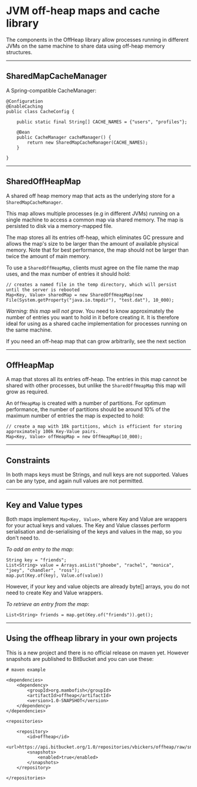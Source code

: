 # JVM off-heap maps and cache library

The components in the OffHeap library allow processes running in different JVMs on the same machine to share data using off-heap memory structures.

---

## SharedMapCacheManager

A Spring-compatible CacheManager:

```
@Configuration
@EnableCaching
public class CacheConfig {

    public static final String[] CACHE_NAMES = {"users", "profiles"};

    @Bean
    public CacheManager cacheManager() {
        return new SharedMapCacheManager(CACHE_NAMES);
    }

}
```

---

## SharedOffHeapMap

A shared off heap memory map that acts as the underlying store for a `SharedMapCacheManager`. 

This map allows multiple processes (e.g in different JVMs) running on a single machine to access a common map via shared memory. The map is persisted to disk via a memory-mapped file.

The map stores all its entries off-heap, which eliminates GC pressure and allows the map's size to be larger than the amount of available physical memory. Note that for best performance, the map should not be larger than twice the amount of main memory.

To use a `SharedOffHeapMap`, clients must agree on the file name the map uses, and the max number of entries it should hold:


```
// creates a named file in the temp directory, which will persist until the server is rebooted
Map<Key, Value> sharedMap = new SharedOffHeapMap(new File(System.getProperty("java.io.tmpdir"), "test.dat"), 10_000);
``` 

*Warning: this map will not grow*. You need to know approximately the number of entries you want to hold in it before creating it. It is therefore ideal for using as a shared cache implementation for processes running on the same machine. 

If you need an off-heap map that can grow arbitrarily, see the next section

---

## OffHeapMap

A map that stores all its entries off-heap. The entries in this map cannot be shared with other processes, but unlike the `SharedOffHeapMap` this map will grow as required.

An `OffHeapMap` is created with a number of partitions. For optimum performance, the number of partitions should be around 10% of the maximum number of entries the map is expected to hold:

```
// create a map with 10k partitions, which is efficient for storing approximately 100k Key-Value pairs.
Map<Key, Value> offHeapMap = new OffHeapMap(10_000);
```

---

## Constraints

In both maps keys must be Strings, and null keys are not supported. Values can be any type, and again null values are not permitted. 

---

## Key and Value types

Both maps implement `Map<Key, Value>`, where Key and Value are wrappers for your actual keys and values. The Key and Value classes perform serialisation and de-serialising of the keys and values in the map, so you don't need to. 

_To add an entry to the map_:
 
```
String key = "friends";
List<String> value = Arrays.asList("phoebe", "rachel", "monica", "joey", "chandler", "ross");
map.put(Key.of(key), Value.of(value))
```

However, if your key and value objects are already byte[] arrays, you do not need to create Key and Value wrappers.

_To retrieve an entry from the map_:

```
List<String> friends = map.get(Key.of("friends")).get();
```

---

## Using the offheap library in your own projects

This is a new project and there is no official release on maven yet. However snapshots are published to BitBucket and you can use these:

```
# maven example

<dependencies>
    <dependency>
        <groupId>org.mambofish</groupId>
        <artifactId>offheap</artifactId>
        <version>1.0-SNAPSHOT</version>
    </dependency>
</dependencies>

<repositories>

    <repository>
        <id>offheap</id>
        <url>https://api.bitbucket.org/1.0/repositories/vbickers/offheap/raw/snapshots</url>
        <snapshots>
            <enabled>true</enabled>
        </snapshots>
    </repository>

</repositories>

```